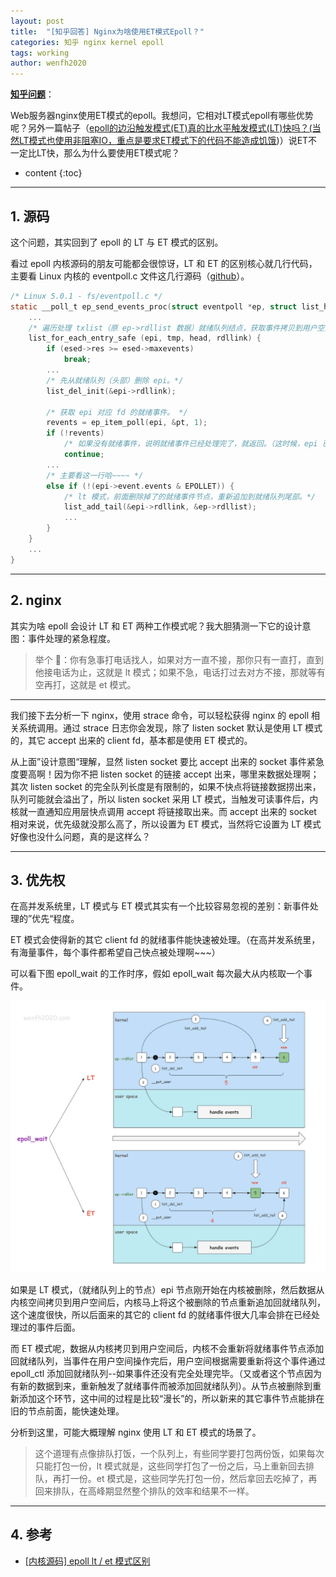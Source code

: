 ```yaml
---
layout: post
title:  "[知乎回答] Nginx为啥使用ET模式Epoll？"
categories: 知乎 nginx kernel epoll
tags: working
author: wenfh2020
---
```


[**知乎问题**](https://www.zhihu.com/question/21202701/answer/2230298669)：

Web服务器nginx使用ET模式的epoll。我想问，它相对LT模式epoll有哪些优势呢？另外一篇帖子（[epoll的边沿触发模式(ET)真的比水平触发模式(LT)快吗？(当然LT模式也使用非阻塞IO，重点是要求ET模式下的代码不能造成饥饿](https://www.zhihu.com/question/20502870?q=Nginx%E4%B8%BA%E5%95%A5%E4%BD%BF%E7%94%A8ET%E6%A8%A1%E5%BC%8FEpoll%EF%BC%9F))）说ET不一定比LT快，那么为什么要使用ET模式呢？




* content
{:toc}

---

## 1. 源码

这个问题，其实回到了 epoll 的 LT 与 ET 模式的区别。

看过 epoll 内核源码的朋友可能都会很惊讶，LT 和 ET 的区别核心就几行代码，主要看 Linux 内核的 eventpoll.c 文件这几行源码（[github](https://github.com/torvalds/linux/blob/42eb8fdac2fc5d62392dcfcf0253753e821a97b0/fs/eventpoll.c#L1700)）。

```c
/* Linux 5.0.1 - fs/eventpoll.c */
static __poll_t ep_send_events_proc(struct eventpoll *ep, struct list_head *head, void *priv) {
    ...
    /* 遍历处理 txlist（原 ep->rdllist 数据）就绪队列结点，获取事件拷贝到用户空间。*/
    list_for_each_entry_safe (epi, tmp, head, rdllink) {
        if (esed->res >= esed->maxevents)
            break;
        ...
        /* 先从就绪队列（头部）删除 epi。*/
        list_del_init(&epi->rdllink);

        /* 获取 epi 对应 fd 的就绪事件。 */
        revents = ep_item_poll(epi, &pt, 1);
        if (!revents)
            /* 如果没有就绪事件，说明就绪事件已经处理完了，就返回。（这时候，epi 已经从就绪队列中删除了。） */
            continue;
        ...
        /* 主要看这一行哈~~~~ */
        else if (!(epi->event.events & EPOLLET)) {
            /* lt 模式，前面删除掉了的就绪事件节点，重新追加到就绪队列尾部。*/
            list_add_tail(&epi->rdllink, &ep->rdllist);
            ...
        }
    }
    ...
}
```



---

## 2. nginx

其实为啥 epoll 会设计 LT 和 ET 两种工作模式呢？我大胆猜测一下它的设计意图：事件处理的紧急程度。

> 举个 🌰：你有急事打电话找人，如果对方一直不接，那你只有一直打，直到他接电话为止，这就是 lt 模式；如果不急，电话打过去对方不接，那就等有空再打，这就是 et 模式。

---

我们接下去分析一下 nginx，使用 strace 命令，可以轻松获得 nginx 的 epoll 相关系统调用。通过 strace 日志你会发现，除了 listen socket 默认是使用 LT 模式的，其它 accept 出来的 client fd，基本都是使用 ET 模式的。

从上面”设计意图“理解，显然 listen socket 要比 accept 出来的 socket 事件紧急度要高啊！因为你不把 listen socket 的链接 accept 出来，哪里来数据处理啊；其次 listen socket 的完全队列长度是有限制的，如果不快点将链接数据捞出来，队列可能就会溢出了，所以 listen socket 采用 LT 模式，当触发可读事件后，内核就一直通知应用层快点调用 accept 将链接取出来。而 accept 出来的 socket 相对来说，优先级就没那么高了，所以设置为 ET 模式，当然将它设置为 LT 模式好像也没什么问题，真的是这样么？

---

## 3. 优先权

在高并发系统里，LT 模式与 ET 模式其实有一个比较容易忽视的差别：新事件处理的”优先“程度。

ET 模式会使得新的其它 client fd 的就绪事件能快速被处理。（在高并发系统里，有海量事件，每个事件都希望自己快点被处理啊~~~）

可以看下图 epoll_wait 的工作时序，假如 epoll_wait 每次最大从内核取一个事件。

<div align=center><img src="/images/2021-12-30-21-41-55.png" data-action="zoom"/></div>

如果是 LT 模式，（就绪队列上的节点）epi 节点刚开始在内核被删除，然后数据从内核空间拷贝到用户空间后，内核马上将这个被删除的节点重新追加回就绪队列，这个速度很快，所以后面来的其它的 client fd 的就绪事件很大几率会排在已经处理过的事件后面。

而 ET 模式呢，数据从内核拷贝到用户空间后，内核不会重新将就绪事件节点添加回就绪队列，当事件在用户空间操作完后，用户空间根据需要重新将这个事件通过 epoll_ctl 添加回就绪队列--如果事件还没有完全处理完毕。（又或者这个节点因为有新的数据到来，重新触发了就绪事件而被添加回就绪队列）。从节点被删除到重新添加这个环节，这中间的过程是比较“漫长”的，所以新来的其它事件节点能排在旧的节点前面，能快速处理。

分析到这里，可能大概理解 nginx 使用 LT 和 ET 模式的场景了。

> 这个道理有点像排队打饭，一个队列上，有些同学要打包两份饭，如果每次只能打包一份，lt 模式就是，这些同学打包了一份之后，马上重新回去排队，再打一份。et 模式是，这些同学先打包一份，然后拿回去吃掉了，再回来排队，在高峰期显然整个排队的效率和结果不一样。

---

## 4. 参考

* [[内核源码] epoll lt / et 模式区别](https://wenfh2020.com/2020/06/11/epoll-lt-et/)